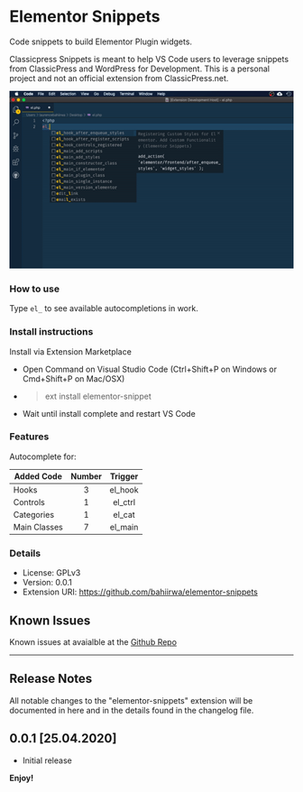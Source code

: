# Elementor Snippets

Code snippets to build Elementor Plugin widgets.

Classicpress Snippets is meant to help VS Code users to leverage snippets from ClassicPress and WordPress for Development. This is a personal project and not an official extension from ClassicPress.net.

![Demo](images/elementor-work.gif)

### How to use

Type `el_` to see available autocompletions in work.

### Install instructions

Install via Extension Marketplace

-   Open Command on Visual Studio Code (Ctrl+Shift+P on Windows or Cmd+Shift+P on Mac/OSX)
-   > ext install elementor-snippet
-   Wait until install complete and restart VS Code

### Features

Autocomplete for:

| Added Code     | Number    | Trigger   |
| ---------------| :-------: | :-------: |
| Hooks          |    3      | el_hook   |
| Controls       |    1      | el_ctrl   |
| Categories     |    1      | el_cat    |
| Main Classes   |    7      | el_main   |

### Details

-   License: GPLv3
-   Version: 0.0.1
-   Extension URI: https://github.com/bahiirwa/elementor-snippets

## Known Issues

Known issues at avaialble at the [Github Repo](https://github.com/bahiirwa/elementor-snippets/issues)

-----------------------------------------------------------------------------------------------------------

## Release Notes

All notable changes to the "elementor-snippets" extension will be documented in here and in the details found in the changelog file.

## 0.0.1 [25.04.2020]

- Initial release

**Enjoy!**
